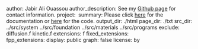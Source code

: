 author:              Jabir Ali Ouassou
author_description:  See my [Github page](https://github.com/jabirali) for contact information.
project:             ​
summary:             Please click [here](page/index.html) for the documentation or [here](https://github.com/jabirali/DoctorCode/) for the code.
output_dir:          ./html
page_dir:            ./txt
src_dir:             ../src/system
                     ../src/foundation
                     ../src/materials
                     ../src/programs
exclude:             diffusion.f
                     kinetic.f
extensions:          f
fixed_extensions:    
fpp_extensions:
display:             public
graph:               false
license:             by

